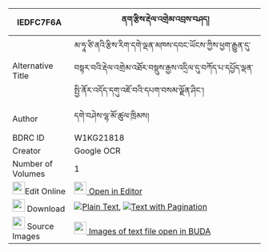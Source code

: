 |IEDFC7F6A|ནག་རྩིས་རྡེལ་འགྲེམ་འབྲས་བཤད། 
| --- | --- 
|Alternative Title |མ་ཧཱ་ཙི་ནའི་རྩིས་རིག་དགེ་ལྡན་མཁས་དབང་ཡོངས་ཀྱིས་ཕྱག་རྒྱུན་དུ་བསྟར་བའི་རྡེལ་འགྲེམ་འཐོར་བསྡུས་རྒྱས་འདྲིལ་དུ་བཀོད་པ་དཔྱོད་ལྡན་སྤྱི་ནོར་འདོད་དགུ་འཇོ་བའི་དཔག་བསམ་ལྗོན་ཤིང་།
|Author| དགེ་བཤེས་ལྷ་མོ་ཚུལ་ཁྲིམས།
|BDRC ID | W1KG21818
|Creator | Google OCR
|Number of Volumes| 1
|<img width="25" src="https://img.icons8.com/color/25/000000/edit-property.png">Edit Online| [<img width="25" src="https://avatars.githubusercontent.com/u/45091458?s=200&v=4"> Open in Editor](http://editor.openpecha.org/IEDFC7F6A)
|<img width="25" src="https://img.icons8.com/fluent/48/000000/download-2.png"/>  Download | [![](https://img.icons8.com/color/20/000000/txt.png)Plain Text](https://github.com/Openpecha/IEDFC7F6A/releases/download/v1/naktsi_del_drem_dre_she_plain_IEDFC7F6A.zip), [![](https://img.icons8.com/color/20/000000/txt.png)Text with Pagination](https://github.com/Openpecha/IEDFC7F6A/releases/download/v1/naktsi_del_drem_dre_she_pages_IEDFC7F6A.zip)
|<img width="25" src="https://img.icons8.com/plasticine/100/000000/pictures-folder.png"/>  Source Images | [<img width="25" src="https://library.bdrc.io/icons/BUDA-small.svg"> Images of text file open in BUDA](https://library.bdrc.io/show/bdr:W1KG21818)